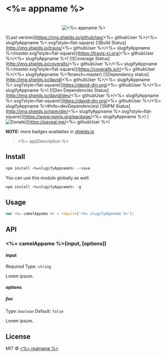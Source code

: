 # <%= appname %>

<p align="center">
  <br>
  <img src="https://i.imgur.com/Mh13XWB.gif" alt="<%= appname %>">
  <br>
</p>

![Last version](https://img.shields.io/github/tag/<%= githubUser %>/<%= slugifyAppname %>.svg?style=flat-square)
[![Build Status](http://img.shields.io/travis/<%= githubUser %>/<%= slugifyAppname %>/master.svg?style=flat-square)](https://travis-ci.org/<%= githubUser %>/<%= slugifyAppname %>)
[![Coverage Status](http://img.shields.io/coveralls/<%= githubUser %>/<%= slugifyAppname %>/master.svg?style=flat-square)](https://coveralls.io/r/<%= githubUser %>/<%= slugifyAppname %>?branch=master)
[![Dependency status](http://img.shields.io/david/<%= githubUser %>/<%= slugifyAppname %>.svg?style=flat-square)](https://david-dm.org/<%= githubUser %>/<%= slugifyAppname %>)
[![Dev Dependencies Status](http://img.shields.io/david/dev/<%= githubUser %>/<%= slugifyAppname %>.svg?style=flat-square)](https://david-dm.org/<%= githubUser %>/<%= slugifyAppname %>#info=devDependencies)
[![NPM Status](http://img.shields.io/npm/dm/<%= slugifyAppname %>.svg?style=flat-square)](https://www.npmjs.org/package/<%= slugifyAppname %>)
[![Donate](https://img.shields.io/badge/donate-paypal-blue.svg?style=flat-square)](https://paypal.me/<%= githubUser %>)

**NOTE:** more badges availables in [shields.io](http://shields.io/)

> <%= appDescription %>

## Install

```bash
npm install <%=slugifyAppname%> --save
```

You can use this module globally as well:

```bash
npm install <%=slugifyAppname%> -g
```

## Usage

```js
var <%= camelAppame %> = require('<%= slugifyAppname %>');
```

## API

### <%= camelAppame %>(input, [options])

#### input

*Required*
Type: `string`

Lorem ipsum.

#### options

##### foo

Type: `boolean`
Default: `false`

Lorem ipsum.

## License

MIT © [<%= realname %>](<%= blog %>)
